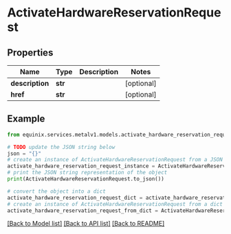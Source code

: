 # ActivateHardwareReservationRequest


## Properties

Name | Type | Description | Notes
------------ | ------------- | ------------- | -------------
**description** | **str** |  | [optional] 
**href** | **str** |  | [optional] 

## Example

```python
from equinix.services.metalv1.models.activate_hardware_reservation_request import ActivateHardwareReservationRequest

# TODO update the JSON string below
json = "{}"
# create an instance of ActivateHardwareReservationRequest from a JSON string
activate_hardware_reservation_request_instance = ActivateHardwareReservationRequest.from_json(json)
# print the JSON string representation of the object
print(ActivateHardwareReservationRequest.to_json())

# convert the object into a dict
activate_hardware_reservation_request_dict = activate_hardware_reservation_request_instance.to_dict()
# create an instance of ActivateHardwareReservationRequest from a dict
activate_hardware_reservation_request_from_dict = ActivateHardwareReservationRequest.from_dict(activate_hardware_reservation_request_dict)
```
[[Back to Model list]](../README.md#documentation-for-models) [[Back to API list]](../README.md#documentation-for-api-endpoints) [[Back to README]](../README.md)


